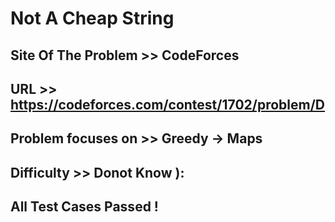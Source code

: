 #  Not A Cheap String

## Site Of The Problem >> CodeForces

## URL >> https://codeforces.com/contest/1702/problem/D

## Problem focuses on >> Greedy -> Maps

## Difficulty >> Donot Know ):

## All Test Cases Passed !


